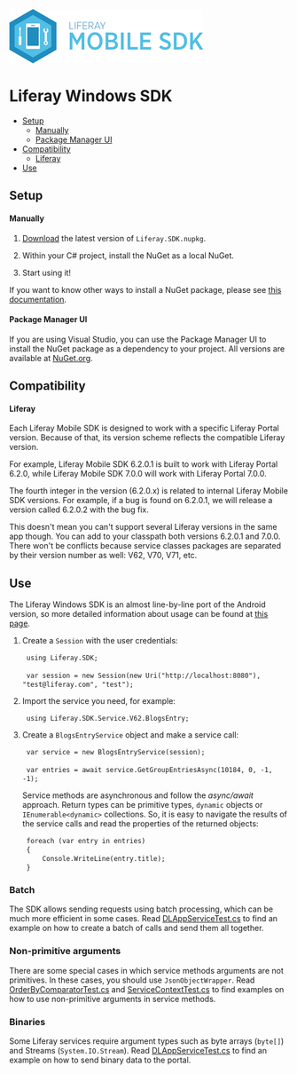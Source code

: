 ![Liferay Mobile SDK logo](../logo.png)

# Liferay Windows SDK

* [Setup](#setup)
	* [Manually](#manually)
	* [Package Manager UI](#package-manager-ui)
* [Compatibility](#compatibility)
	* [Liferay](#liferay)
* [Use](#use)

## Setup

#### Manually

1. [Download](https://www.nuget.org/packages/Liferay.SDK/) the latest version
of `Liferay.SDK.nupkg`.

2. Within your C# project, install the NuGet as a local NuGet.

3. Start using it!

If you want to know other ways to install a NuGet package, please see 
[this documentation](https://docs.microsoft.com/en-us/nuget/consume-packages/ways-to-install-a-package).

#### Package Manager UI

If you are using Visual Studio, you can use the Package Manager UI to install
the NuGet package as a dependency to your project. All versions are available at
[NuGet.org](https://www.nuget.org/packages/Liferay.SDK/).


## Compatibility

#### Liferay

Each Liferay Mobile SDK is designed to work with a specific Liferay Portal
version. Because of that, its version scheme reflects the compatible Liferay
version.

For example, Liferay Mobile SDK 6.2.0.1 is built to work with Liferay Portal
6.2.0, while Liferay Mobile SDK 7.0.0 will work with Liferay Portal 7.0.0.

The fourth integer in the version (6.2.0.x) is related to internal Liferay
Mobile SDK versions. For example, if a bug is found on 6.2.0.1, we will
release a version called 6.2.0.2 with the bug fix.

This doesn't mean you can't support several Liferay versions in the same
app though. You can add to your classpath both versions 6.2.0.1 and 7.0.0.
There won't be conflicts because service classes packages are separated by
their version number as well: V62, V70, V71, etc.

## Use

The Liferay Windows SDK is an almost line-by-line port of the Android
version, so more detailed information about usage can be found at [this page](../android#use).

1. Create a `Session` with the user credentials:

		using Liferay.SDK;

		var session = new Session(new Uri("http://localhost:8080"), "test@liferay.com", "test");

2. Import the service you need, for example:

		using Liferay.SDK.Service.V62.BlogsEntry;

3. Create a `BlogsEntryService` object and make a service call:

		var service = new BlogsEntryService(session);
		
		var entries = await service.GetGroupEntriesAsync(10184, 0, -1, -1);

	Service methods are asynchronous and follow the *async/await* approach.
	Return types can be primitive types, `dynamic` objects or
	`IEnumerable<dynamic>` collections. So, it is easy to navigate the results
	of the service calls and read the properties of the returned objects:

		foreach (var entry in entries)
		{
			Console.WriteLine(entry.title);
		}

### Batch

The SDK allows sending requests using batch processing, which can be much more
efficient in some cases. Read [DLAppServiceTest.cs](https://github.com/liferay/liferay-mobile-sdk/blob/master/windows/Liferay.SDK.Test/DLAppServiceTest.cs)
to find an example on how to create a batch of calls and send them all together.

### Non-primitive arguments

There are some special cases in which service methods arguments are not
primitives. In these cases, you should use `JsonObjectWrapper`. Read
[OrderByComparatorTest.cs](https://github.com/Ithildir/liferay-sdk-builder-windows/blob/master/windows/Liferay.SDK.Test/OrderByComparatorTest.cs)
and [ServiceContextTest.cs](https://github.com/Ithildir/liferay-sdk-builder-windows/blob/master/windows/Liferay.SDK.Test/ServiceContextTest.cs)
to find examples on how to use non-primitive arguments in service methods.

### Binaries

Some Liferay services require argument types such as byte arrays (`byte[]`) and 
Streams (`System.IO.Stream`). Read [DLAppServiceTest.cs](https://github.com/Ithildir/liferay-mobile-sdk/blob/master/windows/Liferay.SDK.Test/DLAppServiceTest.cs)
to find an example on how to send binary data to the portal.
